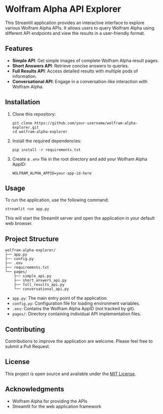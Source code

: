 # Wolfram Alpha API Explorer

This Streamlit application provides an interactive interface to explore various Wolfram Alpha APIs. It allows users to query Wolfram Alpha using different API endpoints and view the results in a user-friendly format.

## Features

- **Simple API**: Get simple images of complete Wolfram Alpha result pages.
- **Short Answers API**: Retrieve concise answers to queries.
- **Full Results API**: Access detailed results with multiple pods of information.
- **Conversational API**: Engage in a conversation-like interaction with Wolfram Alpha.

## Installation

1. Clone this repository:
   ```
   git clone https://github.com/your-username/wolfram-alpha-explorer.git
   cd wolfram-alpha-explorer
   ```

2. Install the required dependencies:
   ```
   pip install -r requirements.txt
   ```

3. Create a `.env` file in the root directory and add your Wolfram Alpha AppID:
   ```
   WOLFRAM_ALPHA_APPID=your-app-id-here
   ```

## Usage

To run the application, use the following command:

```
streamlit run app.py
```

This will start the Streamlit server and open the application in your default web browser.

## Project Structure

```
wolfram-alpha-explorer/
├── app.py
├── config.py
├── .env
├── requirements.txt
└── pages/
    ├── simple_api.py
    ├── short_answers_api.py
    ├── full_results_api.py
    └── conversational_api.py
```

- `app.py`: The main entry point of the application.
- `config.py`: Configuration file for loading environment variables.
- `.env`: Contains the Wolfram Alpha AppID (not tracked by git).
- `pages/`: Directory containing individual API implementation files.

## Contributing

Contributions to improve the application are welcome. Please feel free to submit a Pull Request.

## License

This project is open source and available under the [MIT License](LICENSE).

## Acknowledgments

- Wolfram Alpha for providing the APIs
- Streamlit for the web application framework
